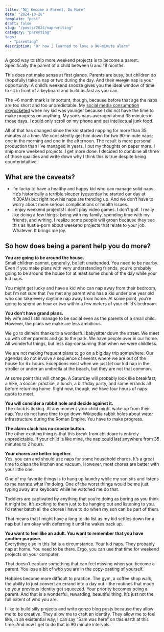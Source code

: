 ```yaml
---
title: "🛠️👶 Become a Parent, Do More"
date: "2024-10-26"
template: "post"
draft: false
slug: "/posts/2024/nap-writing"
category: "parenting"
tags:
  - "parenting"
description: "Or how I learned to love a 90-minute alarm"
---
```


A good way to ship more weekend projects is to become a parent. Specifically the parent of a child between 6 and 18 months.

This does not make sense at first glance. Parents are busy, but children do (hopefully) take a nap or two during the day. And their ~~margin~~ nap is your opportunity. A child’s weekend snooze gives you the ideal window of time to sit in front of a keyboard and build as fast as you can.

The ~6 month mark is important, though, because before that age the naps are too short and too unpredictable. My [social media consumption skyrocketed](https://blog.samrhea.com/posts/2024/naps-and-junk-food/) when my kid was younger because I did not have the time to make progress on anything. My son’s naps averaged about 35 minutes in those days. I could only scroll on my phone and eat intellectual junk food.

All of that has changed since the kid started napping for more than 35 minutes at a time. We consistently get him down for two 90-minute naps; one in the morning and one in the afternoon. The result is more personal production than I’ve managed in years. I put my thoughts on paper more. I ship more weekend projects. I get more done. I decided to combine all three of those qualities and write down why I think this is true despite being counterintuitive.

## What are the caveats?

* I’m lucky to have a healthy and happy kid who can manage solid naps. He’s historically a terrible sleeper (yesterday he started our day at 4:30AM) but right now his naps are trending up. And we don’t have to worry about more serious complications or health issues.  
* I enjoy weekend projects! I don’t play video games. I don’t golf. I really like doing a few things: being with my family, spending time with my friends, and writing. I realize some people will groan because they see this as hustle-porn about weekend projects that relate to your job. Whatever. It brings me joy.

## So how does being a parent help you do more?

**You are going to be around the house.**  
Small children cannot, generally, be left unattended. You need to be nearby. Even if you make plans with very understanding friends, you’re probably going to be around the house for at least some chunk of the day while your kid naps.

You might get lucky and have a kid who can nap away from their bedroom, but I’m not sure that I’ve met any parent who has a kid under one year old who can take every daytime nap away from home. At some point, you’re going to spend an hour or two within a few meters of your child’s bedroom.

**You don’t have grand plans.**  
My wife and I still manage to be social even as the parents of a small child. However, the plans we make are less ambitious.

We go to dinners thanks to a wonderful babysitter down the street. We meet up with other parents and go to the park. We have people over in our home. All wonderful things, but less day-consuming than when we were childless.

We are not making frequent plans to go on a big day trip somewhere. Our agendas do not involve a sequence of events where we are out of the house for 6+ hours. Exceptions exist when we just let our kid nap in the stroller or under an umbrella at the beach, but they are not that common.

At some point this will change. A Saturday will probably look like breakfast, a hike, a soccer practice, a lunch, a birthday party, and some errands all before returning home. Right now, though, we have four hours of naps quota to meet.

**You will consider a rabbit hole and decide against it.**  
The clock is ticking. At any moment your child might wake up from their nap. You do not have time to go down Wikipedia rabbit holes about water infrastructure during the Roman Empire. You have to make progress.

**The alarm clock has no snooze button.**  
The other exciting thing is that this break from childcare is entirely unpredictable. If your child is like mine, the nap could last anywhere from 35 minutes to 2 hours.

**Your chores are better together.**  
Yes, you can and should use naps for some household chores. It’s a great time to clean the kitchen and vacuum. However, most chores are better with your little one.

One of my favorite things is to hang up laundry while my son sits and listens to me narrate what I’m doing. One of the worst things would be me just typing away at a keyboard while he watched me do that.

Toddlers are captivated by anything that you’re doing as boring as you think it might be. It’s exciting to them just to be hanging out and listening to you. I’d rather batch all the chores I have to do when my son can be part of them.

That means that I might have a long to-do list as my kid settles down for a nap but I am okay with deferring it until he wakes back up.

**You want to feel like an adult. You want to remember that you have another purpose.**  
Everything else in this list is a circumstance. Your kid naps. They probably nap at home. You need to be there. Ergo, you can use that time for weekend projects on your computer.

That doesn’t capture something that can feel missing when you become a parent. You lose a bit of who you are in the copy-pasting of yourself.

Hobbies become more difficult to practice. The gym, a coffee shop walk, the ability to just convert an errand into a day out - the routines that made up your previous identity get squeezed. Your priority becomes being a parent. And that is a wonderful, rewarding, beautiful thing. It’s just not the full extent of who you are.

I like to build silly projects and write gonzo blog posts because they allow me to be creative. They allow me to craft an identity. They allow me to feel like, in an existential way, I can say “Sam was here” on this earth at this time. And now I get to do that in 90 minute intervals.
